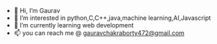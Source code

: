 - 👋 Hi, I’m Gaurav
- 👀 I’m interested in  python,C,C++,java,machine learning,AI,Javascript
- 🌱 I’m currently learning web development
- 📫 you can reach me @ gauravchakraborty472@gmail.com

<!---
Gaurav472002/Gaurav472002 is a ✨ special ✨ repository because its `README.md` (this file) appears on your GitHub profile.
You can click the Preview link to take a look at your changes.
--->
